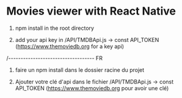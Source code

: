 ﻿# Movies viewer with React Native

1) npm install in the root directory

2) add your api key in /API/TMDBApi.js -> const API_TOKEN (https://www.themoviedb.org for a key api)

/-----------------------------------
FR

1) faire un npm install dans le dossier racine du projet

2) Ajouter votre clé d'api dans le fichier /API/TMDBApi.js -> const API_TOKEN (https://www.themoviedb.org pour avoir une clé)

